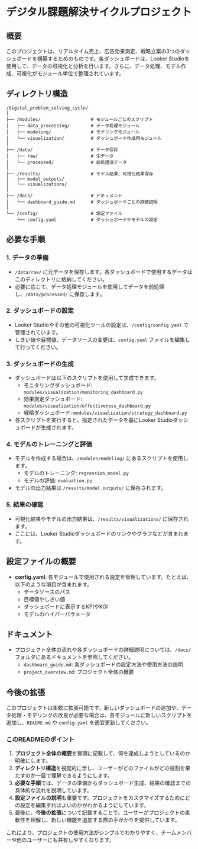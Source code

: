 # デジタル課題解決サイクルプロジェクト

## 概要

このプロジェクトは、リアルタイム売上、広告効果測定、戦略立案の3つのダッシュボードを構築するためのものです。各ダッシュボードは、Looker Studioを使用して、データの可視化と分析を行います。さらに、データ処理、モデル作成、可視化がモジュール単位で整理されています。

## ディレクトリ構造

```
/digital_problem_solving_cycle/
│
├── /modules/                   # モジュールごとのスクリプト
│   ├── data_processing/        # データ処理モジュール
│   ├── modeling/               # モデリングモジュール
│   └── visualization/          # ダッシュボード作成用モジュール
│
├── /data/                      # データ保存
│   ├── raw/                    # 生データ
│   └── processed/              # 前処理済データ
│
├── /results/                   # モデル結果、可視化結果保存
│   ├── model_outputs/          
│   └── visualizations/         
│
├── /docs/                      # ドキュメント
│   └── dashboard_guide.md      # ダッシュボードごとの詳細説明
│
└── /config/                    # 設定ファイル
    └── config.yaml             # ダッシュボードやモデルの設定
```

## 必要な手順

### 1. データの準備
- `/data/raw/` に元データを保存します。各ダッシュボードで使用するデータはこのディレクトリに格納してください。
- 必要に応じて、データ処理モジュールを使用してデータを前処理し、`/data/processed/` に保存します。

### 2. ダッシュボードの設定
- Looker Studioやその他の可視化ツールの設定は、`/config/config.yaml` で管理されています。
- しきい値や目標値、データソースの変更は、`config.yaml` ファイルを編集して行ってください。

### 3. ダッシュボードの生成
- ダッシュボードは以下のスクリプトを使用して生成できます。
    - モニタリングダッシュボード: `modules/visualization/monitoring_dashboard.py`
    - 効果測定ダッシュボード: `modules/visualization/effectiveness_dashboard.py`
    - 戦略ダッシュボード: `modules/visualization/strategy_dashboard.py`
- 各スクリプトを実行すると、指定されたデータを基にLooker Studioダッシュボードが生成されます。

### 4. モデルのトレーニングと評価
- モデルを作成する場合は、`/modules/modeling/` にあるスクリプトを使用します。
    - モデルのトレーニング: `regression_model.py`
    - モデルの評価: `evaluation.py`
- モデルの出力結果は `/results/model_outputs/` に保存されます。

### 5. 結果の確認
- 可視化結果やモデルの出力結果は、`/results/visualizations/` に保存されます。
- ここには、Looker Studioダッシュボードのリンクやグラフなどが含まれます。

## 設定ファイルの概要

- **config.yaml**: 各モジュールで使用される設定を管理しています。たとえば、以下のような項目が含まれます。
    - データソースのパス
    - 目標値やしきい値
    - ダッシュボードに表示するKPIやKGI
    - モデルのハイパーパラメータ

## ドキュメント

- プロジェクト全体の流れや各ダッシュボードの詳細説明については、`/docs/` フォルダにあるドキュメントを参照してください。
    - `dashboard_guide.md`: 各ダッシュボードの設定方法や使用方法の説明
    - `project_overview.md`: プロジェクト全体の概要

## 今後の拡張

このプロジェクトは柔軟に拡張可能です。新しいダッシュボードの追加や、データ処理・モデリングの改良が必要な場合は、各モジュールに新しいスクリプトを追加し、`README.md` や `config.yaml` を適宜更新してください。


### このREADMEのポイント
1. **プロジェクト全体の概要**を冒頭に記載して、何を達成しようとしているのか明確にします。
2. **ディレクトリ構造**を視覚的に示し、ユーザーがどのファイルがどの役割を果たすのか一目で理解できるようにします。
3. **必要な手順**では、データの準備からダッシュボード生成、結果の確認までの具体的な流れを説明しています。
4. **設定ファイルの説明**も重要です。プロジェクトをカスタマイズするためにどの設定を編集すればよいのかがわかるようにしています。
5. 最後に、**今後の拡張**について記載することで、ユーザーがプロジェクトの柔軟性を理解し、新しい機能を追加する際の手がかりを提供しています。

これにより、プロジェクトの使用方法がシンプルでわかりやすく、チームメンバーや他のユーザーにも共有しやすくなります。
